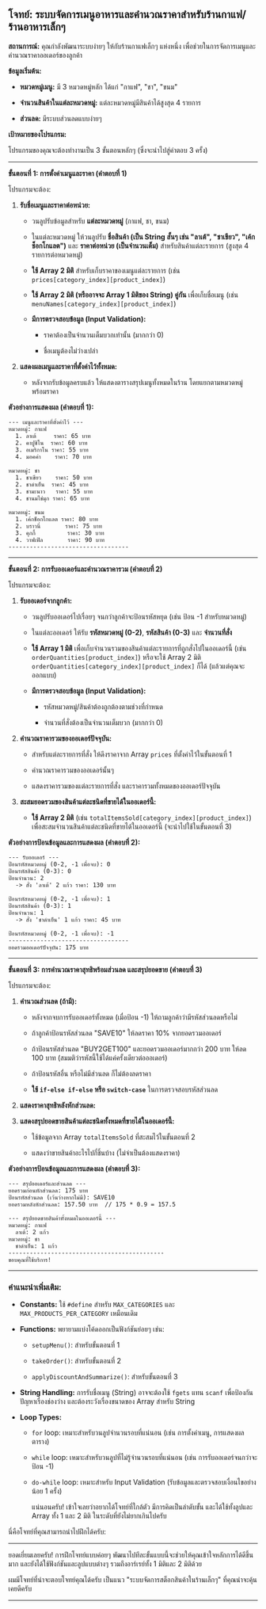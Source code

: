 ## โจทย์: ระบบจัดการเมนูอาหารและคำนวณราคาสำหรับร้านกาแฟ/ร้านอาหารเล็กๆ

**สถานการณ์:** คุณกำลังพัฒนาระบบง่ายๆ ให้กับร้านกาแฟเล็กๆ แห่งหนึ่ง เพื่อช่วยในการจัดการเมนูและคำนวณราคาออเดอร์ของลูกค้า

**ข้อมูลเริ่มต้น:**

-   **หมวดหมู่เมนู:** มี 3 หมวดหมู่หลัก ได้แก่ "กาแฟ", "ชา", "ขนม"
    
-   **จำนวนสินค้าในแต่ละหมวดหมู่:** แต่ละหมวดหมู่มีสินค้าได้สูงสุด 4 รายการ
    
-   **ส่วนลด:** มีระบบส่วนลดแบบง่ายๆ
    

**เป้าหมายของโปรแกรม:**

โปรแกรมของคุณจะต้องทำงานเป็น 3 ขั้นตอนหลักๆ (ซึ่งจะนำไปสู่คำตอบ 3 ครั้ง)

----------

**ขั้นตอนที่ 1: การตั้งค่าเมนูและราคา (คำตอบที่ 1)**

โปรแกรมจะต้อง:

1.  **รับชื่อเมนูและราคาต่อหน่วย:**
    
    -   วนลูปรับข้อมูลสำหรับ **แต่ละหมวดหมู่** (กาแฟ, ชา, ขนม)
        
    -   ในแต่ละหมวดหมู่ ให้วนลูปรับ **ชื่อสินค้า (เป็น String สั้นๆ เช่น "ลาเต้", "ชาเขียว", "เค้กช็อกโกแลต")** และ **ราคาต่อหน่วย (เป็นจำนวนเต็ม)** สำหรับสินค้าแต่ละรายการ (สูงสุด 4 รายการต่อหมวดหมู่)
        
    -   **ใช้ Array 2 มิติ** สำหรับเก็บราคาของเมนูแต่ละรายการ (เช่น `prices[category_index][product_index]`)
        
    -   **ใช้ Array 2 มิติ (หรืออาจจะ Array 1 มิติของ String) คู่กัน** เพื่อเก็บชื่อเมนู (เช่น `menuNames[category_index][product_index]`)
        
    -   **มีการตรวจสอบข้อมูล (Input Validation):**
        
        -   ราคาต้องเป็นจำนวนเต็มบวกเท่านั้น (มากกว่า 0)
            
        -   ชื่อเมนูต้องไม่ว่างเปล่า
            
2.  **แสดงผลเมนูและราคาที่ตั้งค่าไว้ทั้งหมด:**
    
    -   หลังจากรับข้อมูลครบแล้ว ให้แสดงตารางสรุปเมนูทั้งหมดในร้าน โดยแยกตามหมวดหมู่ พร้อมราคา
        

**ตัวอย่างการแสดงผล (คำตอบที่ 1):**

```
--- เมนูและราคาที่ตั้งค่าไว้ ---
หมวดหมู่: กาแฟ
  1. ลาเต้     ราคา: 65 บาท
  2. คาปูชิโน  ราคา: 60 บาท
  3. อเมริกาโน ราคา: 55 บาท
  4. มอคค่า    ราคา: 70 บาท

หมวดหมู่: ชา
  1. ชาเขียว    ราคา: 50 บาท
  2. ชาดำเย็น  ราคา: 45 บาท
  3. ชามะนาว   ราคา: 55 บาท
  4. ชานมไข่มุก ราคา: 65 บาท

หมวดหมู่: ขนม
  1. เค้กช็อกโกแลต ราคา: 80 บาท
  2. บราวนี่       ราคา: 75 บาท
  3. คุกกี้         ราคา: 30 บาท
  4. วาฟเฟิล       ราคา: 90 บาท
----------------------------------

```

----------

**ขั้นตอนที่ 2: การรับออเดอร์และคำนวณราคารวม (คำตอบที่ 2)**

โปรแกรมจะต้อง:

1.  **รับออเดอร์จากลูกค้า:**
    
    -   วนลูปรับออเดอร์ไปเรื่อยๆ จนกว่าลูกค้าจะป้อนรหัสหยุด (เช่น ป้อน -1 สำหรับหมวดหมู่)
        
    -   ในแต่ละออเดอร์ ให้รับ **รหัสหมวดหมู่ (0-2)**, **รหัสสินค้า (0-3)** และ **จำนวนที่สั่ง**
        
    -   **ใช้ Array 1 มิติ** เพื่อเก็บจำนวนรวมของสินค้าแต่ละรายการที่ถูกสั่งไปในออเดอร์นี้ (เช่น `orderQuantities[product_index]`) หรือจะใช้ Array 2 มิติ `orderQuantities[category_index][product_index]` ก็ได้ (แล้วแต่คุณจะออกแบบ)
        
    -   **มีการตรวจสอบข้อมูล (Input Validation):**
        
        -   รหัสหมวดหมู่/สินค้าต้องถูกต้องตามช่วงที่กำหนด
            
        -   จำนวนที่สั่งต้องเป็นจำนวนเต็มบวก (มากกว่า 0)
            
2.  **คำนวณราคารวมของออเดอร์ปัจจุบัน:**
    
    -   สำหรับแต่ละรายการที่สั่ง ให้ดึงราคาจาก Array `prices` ที่ตั้งค่าไว้ในขั้นตอนที่ 1
        
    -   คำนวณราคารวมของออเดอร์นั้นๆ
        
    -   แสดงราคารวมของแต่ละรายการที่สั่ง และราคารวมทั้งหมดของออเดอร์ปัจจุบัน
        
3.  **สะสมยอดรวมของสินค้าแต่ละชนิดที่ขายได้ในออเดอร์นี้:**
    
    -   **ใช้ Array 2 มิติ** (เช่น `totalItemsSold[category_index][product_index]`) เพื่อสะสมจำนวนสินค้าแต่ละชนิดที่ขายได้ในออเดอร์นี้ (จะนำไปใช้ในขั้นตอนที่ 3)
        

**ตัวอย่างการป้อนข้อมูลและการแสดงผล (คำตอบที่ 2):**

```
--- รับออเดอร์ ---
ป้อนรหัสหมวดหมู่ (0-2, -1 เพื่อจบ): 0
ป้อนรหัสสินค้า (0-3): 0
ป้อนจำนวน: 2
  -> สั่ง 'ลาเต้' 2 แก้ว ราคา: 130 บาท

ป้อนรหัสหมวดหมู่ (0-2, -1 เพื่อจบ): 1
ป้อนรหัสสินค้า (0-3): 1
ป้อนจำนวน: 1
  -> สั่ง 'ชาดำเย็น' 1 แก้ว ราคา: 45 บาท

ป้อนรหัสหมวดหมู่ (0-2, -1 เพื่อจบ): -1
----------------------------------
ยอดรวมออเดอร์ปัจจุบัน: 175 บาท

```

----------

**ขั้นตอนที่ 3: การคำนวณราคาสุทธิพร้อมส่วนลด และสรุปยอดขาย (คำตอบที่ 3)**

โปรแกรมจะต้อง:

1.  **คำนวณส่วนลด (ถ้ามี):**
    
    -   หลังจากจบการรับออเดอร์ทั้งหมด (เมื่อป้อน -1) ให้ถามลูกค้าว่ามีรหัสส่วนลดหรือไม่
        
    -   ถ้าลูกค้าป้อนรหัสส่วนลด "SAVE10" ให้ลดราคา 10% จากยอดรวมออเดอร์
        
    -   ถ้าป้อนรหัสส่วนลด "BUY2GET100" และยอดรวมออเดอร์มากกว่า 200 บาท ให้ลด 100 บาท (สมมติว่ารหัสนี้ใช้ได้แค่ครั้งเดียวต่อออเดอร์)
        
    -   ถ้าป้อนรหัสอื่น หรือไม่มีส่วนลด ก็ไม่ต้องลดราคา
        
    -   **ใช้ `if-else if-else` หรือ `switch-case`** ในการตรวจสอบรหัสส่วนลด
        
2.  **แสดงราคาสุทธิหลังหักส่วนลด:**
    
3.  **แสดงสรุปยอดขายสินค้าแต่ละชนิดทั้งหมดที่ขายได้ในออเดอร์นี้:**
    
    -   ใช้ข้อมูลจาก Array `totalItemsSold` ที่สะสมไว้ในขั้นตอนที่ 2
        
    -   แสดงว่าขายสินค้าอะไรไปกี่ชิ้นบ้าง (ไม่จำเป็นต้องแสดงราคา)
        

**ตัวอย่างการป้อนข้อมูลและการแสดงผล (คำตอบที่ 3):**

```
--- สรุปออเดอร์และส่วนลด ---
ยอดรวมก่อนหักส่วนลด: 175 บาท
ป้อนรหัสส่วนลด (เว้นว่างหากไม่มี): SAVE10
ยอดรวมหลังหักส่วนลด: 157.50 บาท  // 175 * 0.9 = 157.5

--- สรุปยอดขายสินค้าทั้งหมดในออเดอร์นี้ ---
หมวดหมู่: กาแฟ
  ลาเต้: 2 แก้ว
หมวดหมู่: ชา
  ชาดำเย็น: 1 แก้ว
--------------------------------------------
ขอบคุณที่ใช้บริการ!

```

----------

### **คำแนะนำเพิ่มเติม:**

-   **Constants:** ใช้ `#define` สำหรับ `MAX_CATEGORIES` และ `MAX_PRODUCTS_PER_CATEGORY` เหมือนเดิม
    
-   **Functions:** พยายามแบ่งโค้ดออกเป็นฟังก์ชันย่อยๆ เช่น:
    
    -   `setupMenu()`: สำหรับขั้นตอนที่ 1
        
    -   `takeOrder()`: สำหรับขั้นตอนที่ 2
        
    -   `applyDiscountAndSummarize()`: สำหรับขั้นตอนที่ 3
        
-   **String Handling:** การรับชื่อเมนู (String) อาจจะต้องใช้ `fgets` แทน `scanf` เพื่อป้องกันปัญหาเรื่องช่องว่าง และต้องระวังเรื่องขนาดของ Array สำหรับ String
    
-   **Loop Types:**
    
    -   `for` loop: เหมาะสำหรับวนลูปจำนวนรอบที่แน่นอน (เช่น การตั้งค่าเมนู, การแสดงผลตาราง)
        
    -   `while` loop: เหมาะสำหรับวนลูปที่ไม่รู้จำนวนรอบที่แน่นอน (เช่น การรับออเดอร์จนกว่าจะป้อน -1)
        
    -   `do-while` loop: เหมาะสำหรับ Input Validation (รับข้อมูลและตรวจสอบเงื่อนไขอย่างน้อย 1 ครั้ง)
        
        แน่นอนครับ! เข้าใจเลยว่าอยากได้โจทย์ที่ใกล้ตัว มีการคิดเป็นลำดับขั้น และได้ใช้ทั้งลูปและ Array ทั้ง 1 และ 2 มิติ ในระดับที่ยังไม่ยากเกินไปครับ

นี่คือโจทย์ที่คุณสามารถนำไปฝึกได้ครับ:

----------


ยอดเยี่ยมเลยครับ! การฝึกโจทย์แบบค่อยๆ พัฒนาไปทีละขั้นแบบนี้จะช่วยให้คุณเข้าใจหลักการได้ดีขึ้นมาก และยังได้ใช้ฟังก์ชันและลูปแบบต่างๆ รวมถึงอาร์เรย์ทั้ง 1 มิติและ 2 มิติด้วย

ผมมีโจทย์ที่น่าจะตอบโจทย์คุณได้ครับ เป็นแนว "ระบบจัดการสต็อกสินค้าในร้านเล็กๆ" ที่คุณน่าจะคุ้นเคยดีครับ

----------
